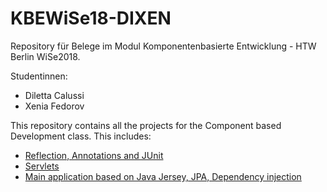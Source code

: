 # KBEWiSe18-DIXEN
Repository für Belege im Modul Komponentenbasierte Entwicklung - HTW Berlin WiSe2018.

Studentinnen:
- Diletta Calussi
- Xenia Fedorov

This repository contains all the projects for the Component based Development class.
This includes:
- [Reflection, Annotations and JUnit](https://github.com/dltcls/KBEWiSe18-DIXEN/tree/master/runMeRunner)
- [Servlets](https://github.com/dltcls/KBEWiSe18-DIXEN/tree/master/songsServlet)
- [Main application based on Java Jersey, JPA, Dependency injection](https://github.com/dltcls/KBEWiSe18-DIXEN/tree/master/songsRX)
